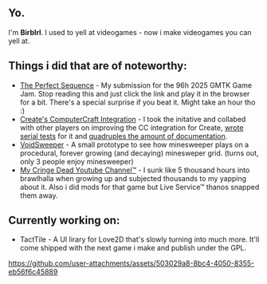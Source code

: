 ## Yo.
I'm **BirbIrl**. I used to yell at videogames - now i make videogames you can yell at.

## Things i did that are of noteworthy:
- [The Perfect Sequence](https://birbirl.itch.io/the-perfect-sequence) - My submission for the 96h 2025 GMTK Game Jam. Stop reading this and just click the link and play it in the browser for a bit. There's a special surprise if you beat it. Might take an hour tho :)
- [Create's ComputerCraft Integration](https://github.com/Creators-of-Create/Create/pull/7883) - I took the initative and collabed with other players on improving the CC integration for Create, [wrote serial tests](https://github.com/BirbIrl/Create-CC-Integration-Tests) for it and [quadruples the amount of documentation](https://github.com/Creators-of-Create/wiki/pull/4).
- [VoidSweeper](https://github.com/BirbIrl/VoidSweeper) - A small prototype to see how minesweeper plays on a procedural, forever growing (and decaying) minesweper grid. (turns out, only 3 people enjoy minesweeper)
- [My Cringe Dead Youtube Channel™](https://www.youtube.com/@BirbIrl) - I sunk like 5 thousand hours into brawlhalla when growing up and subjected thousands to my yapping about it. Also i did mods for that game but Live Service™ thanos snapped them away.

## Currently working on:
- TactTile - A UI lirary for Love2D that's slowly turning into much more. It'll come shipped with the next game i make and publish under the GPL.



https://github.com/user-attachments/assets/503029a8-8bc4-4050-8355-eb56f6c45889
